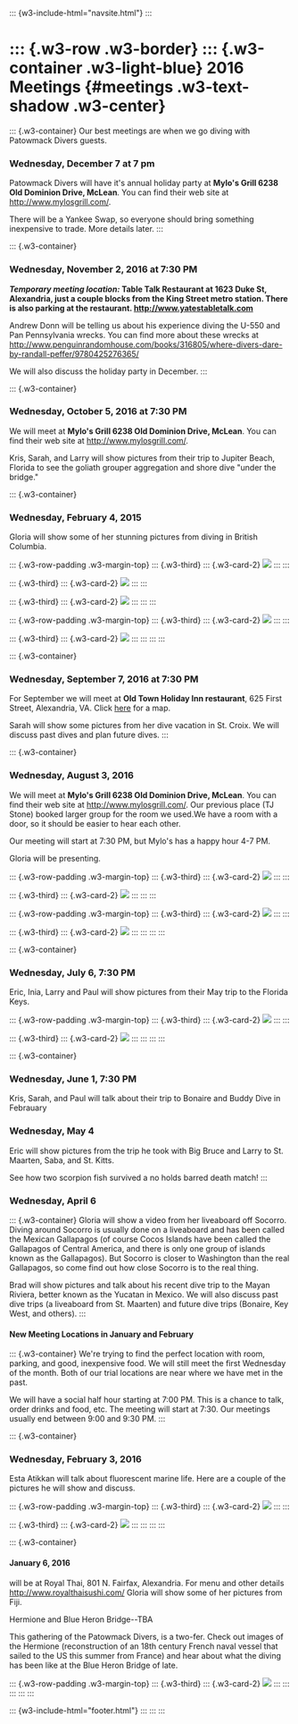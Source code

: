 ::: {w3-include-html="navsite.html"}
:::

::: {.w3-row .w3-border}
::: {.w3-container .w3-light-blue}
2016 Meetings {#meetings .w3-text-shadow .w3-center}
=============

::: {.w3-container}
Our best meetings are when we go diving with Patowmack Divers guests.

### Wednesday, December 7 at 7 pm

Patowmack Divers will have it\'s annual holiday party at **Mylo\'s Grill
6238 Old Dominion Drive, McLean**. You can find their web site at
http://www.mylosgrill.com/.

There will be a Yankee Swap, so everyone should bring something
inexpensive to trade. More details later.
:::

::: {.w3-container}
### Wednesday, November 2, 2016 at 7:30 PM

***Temporary meeting location:* Table Talk Restaurant at 1623 Duke St,
Alexandria, just a couple blocks from the King Street metro station.
There is also parking at the restaurant. http://www.yatestabletalk.com**

Andrew Donn will be telling us about his experience diving the U-550 and
Pan Pennsylvania wrecks. You can find more about these wrecks at
<http://www.penguinrandomhouse.com/books/316805/where-divers-dare-by-randall-peffer/9780425276365/>

We will also discuss the holiday party in December.
:::

::: {.w3-container}
### Wednesday, October 5, 2016 at 7:30 PM

We will meet at **Mylo\'s Grill 6238 Old Dominion Drive, McLean**. You
can find their web site at http://www.mylosgrill.com/.

Kris, Sarah, and Larry will show pictures from their trip to Jupiter
Beach, Florida to see the goliath grouper aggregation and shore dive
\"under the bridge.\"

::: {.w3-container}
### Wednesday, February 4, 2015

Gloria will show some of her stunning pictures from diving in British
Columbia.

::: {.w3-row-padding .w3-margin-top}
::: {.w3-third}
::: {.w3-card-2}
![](/images/2016Jupiter/DSCF4160v2.jpg)
:::
:::

::: {.w3-third}
::: {.w3-card-2}
![](/images/2016Jupiter/DSCF4129v2.jpg)
:::
:::

::: {.w3-third}
::: {.w3-card-2}
![](/images/2016Jupiter/DSCF4163v2_1.jpg)
:::
:::
:::

::: {.w3-row-padding .w3-margin-top}
::: {.w3-third}
::: {.w3-card-2}
![](/images/2016Jupiter/DSCF4186v2_1.jpg)
:::
:::

::: {.w3-third}
::: {.w3-card-2}
![](/images/2016Jupiter/DSCF4198v2_1.jpg)
:::
:::
:::
:::

::: {.w3-container}
### Wednesday, September 7, 2016 at 7:30 PM

For September we will meet at **Old Town Holiday Inn restaurant**, 625
First Street, Alexandria, VA. Click
[here](https://www.google.com/maps/place/Holiday+Inn+Hotel+%26+Suites+Alexandria-Historic+District/@38.8153343,-77.043026,15z/data=!4m5!3m4!1s0x0:0xf39aeb9004cd70c7!8m2!3d38.8153343!4d-77.043026)
for a map.

Sarah will show some pictures from her dive vacation in St. Croix. We
will discuss past dives and plan future dives.
:::

::: {.w3-container}
### Wednesday, August 3, 2016

We will meet at **Mylo\'s Grill 6238 Old Dominion Drive, McLean**. You
can find their web site at http://www.mylosgrill.com/. Our previous
place (TJ Stone) booked larger group for the room we used.We have a room
with a door, so it should be easier to hear each other.

Our meeting will start at 7:30 PM, but Mylo\'s has a happy hour 4-7 PM.

Gloria will be presenting.

::: {.w3-row-padding .w3-margin-top}
::: {.w3-third}
::: {.w3-card-2}
![](/images/Gloria/DSC_3717sm.jpeg)
:::
:::

::: {.w3-third}
::: {.w3-card-2}
![](/images/Gloria/DSC_3769sm.jpeg)
:::
:::
:::

::: {.w3-row-padding .w3-margin-top}
::: {.w3-third}
::: {.w3-card-2}
![](/images/Gloria/DSC_4036asm.jpeg)
:::
:::

::: {.w3-third}
::: {.w3-card-2}
![](/images/Gloria/DSC_4038sm.jpeg)
:::
:::
:::
:::

::: {.w3-container}
### Wednesday, July 6, 7:30 PM

Eric, Inia, Larry and Paul will show pictures from their May trip to the
Florida Keys.

::: {.w3-row-padding .w3-margin-top}
::: {.w3-third}
::: {.w3-card-2}
![](/images/Keys/_OLY0326.JPG)
:::
:::

::: {.w3-third}
::: {.w3-card-2}
![](/images/Keys/_OLY0327.JPG)
:::
:::
:::
:::

::: {.w3-container}
### Wednesday, June 1, 7:30 PM

Kris, Sarah, and Paul will talk about their trip to Bonaire and Buddy
Dive in Febrauary

### Wednesday, May 4

Eric will show pictures from the trip he took with Big Bruce and Larry
to St. Maarten, Saba, and St. Kitts.

See how two scorpion fish survived a no holds barred death match!
:::

### Wednesday, April 6

::: {.w3-container}
Gloria will show a video from her liveaboard off Socorro. Diving around
Socorro is usually done on a liveaboard and has been called the Mexican
Gallapagos (of course Cocos Islands have been called the Gallapagos of
Central America, and there is only one group of islands known as the
Gallapagos). But Socorro is closer to Washington than the real
Gallapagos, so come find out how close Socorro is to the real thing.

Brad will show pictures and talk about his recent dive trip to the Mayan
Riviera, better known as the Yucatan in Mexico. We will also discuss
past dive trips (a liveaboard from St. Maarten) and future dive trips
(Bonaire, Key West, and others).
:::

#### New Meeting Locations in January and February

::: {.w3-container}
We\'re trying to find the perfect location with room, parking, and good,
inexpensive food. We will still meet the first Wednesday of the month.
Both of our trial locations are near where we have met in the past.

We will have a social half hour starting at 7:00 PM. This is a chance to
talk, order drinks and food, etc. The meeting will start at 7:30. Our
meetings usually end between 9:00 and 9:30 PM.
:::

::: {.w3-container}
### Wednesday, February 3, 2016

Esta Atikkan will talk about fluorescent marine life. Here are a couple
of the pictures he will show and discuss.

::: {.w3-row-padding .w3-margin-top}
::: {.w3-third}
::: {.w3-card-2}
![](/images/140427%201030DC%20576%20ARTH%20ARACHANID%20Scorpion%20fluorescent.jpg)
:::
:::

::: {.w3-third}
::: {.w3-card-2}
![](/images/CN6%20Fluorescence%204lights.jpg)
:::
:::
:::
:::

::: {.w3-container}
#### January 6, 2016

will be at Royal Thai, 801 N. Fairfax, Alexandria. For menu and other
details <http://www.royalthaisushi.com/> Gloria will show some of her
pictures from Fiji.

Hermione and Blue Heron Bridge\--TBA

This gathering of the Patowmack Divers, is a two-fer. Check out images
of the Hermione (reconstruction of an 18th century French naval vessel
that sailed to the US this summer from France) and hear about what the
diving has been like at the Blue Heron Bridge of late.

::: {.w3-row-padding .w3-margin-top}
::: {.w3-third}
::: {.w3-card-2}
![](/images/hermione.jpg)
:::
:::
:::
:::
:::

::: {w3-include-html="footer.html"}
:::
:::
:::
